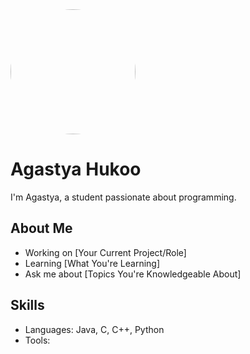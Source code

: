  
  <img src="https://avatars.githubusercontent.com/u/136306593?v=4" width="200" height="200" style="border-radius:50%">
  <h1>Agastya Hukoo</h1>
I'm Agastya, a student passionate about programming.

## About Me

- Working on [Your Current Project/Role] 
- Learning [What You're Learning]
- Ask me about [Topics You're Knowledgeable About]

## Skills

- Languages: Java, C, C++, Python
- Tools: 



